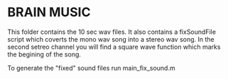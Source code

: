 BRAIN MUSIC
===========

This folder contains the 10 sec wav files.
It also contains a fixSoundFile script which coverts the mono wav song 
into a stereo wav song.  In the second setreo channel you will find 
a square wave function which marks the begining of the song.

To generate the "fixed" sound files run main_fix_sound.m